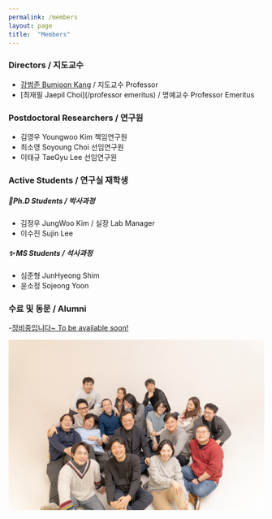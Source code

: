 ```yaml
---
permalink: /members
layout: page
title:  "Members"
---
```


### Directors / 지도교수

- [강범준 Bumjoon Kang](/professor) / 지도교수 Professor
- [최재필 Jaepil Choi](/professor emeritus) / 명예교수 Professor Emeritus

### Postdoctoral Researchers / 연구원
- 김영우 Youngwoo Kim 책임연구원
- 최소영 Soyoung Choi 선임연구원
- 이태규 TaeGyu Lee 선임연구원

### Active Students / 연구실 재학생

##### 🌟Ph.D Students / 박사과정
- 김정우 JungWoo Kim / 실장 Lab Manager
- 이수진 Sujin Lee

##### ✨ MS Students / 석사과정
- 심준형 JunHyeong Shim
- 윤소정 Sojeong Yoon
  
### 수료 및 동문 / Alumni

-[정비중입니다~ To be available soon!](https://laus.snu.ac.kr/wordpress/people)

![x](img_2023_gunsan.jpg)
